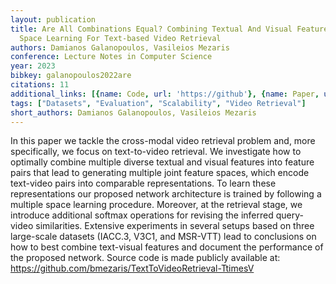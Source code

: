 ```yaml
---
layout: publication
title: Are All Combinations Equal? Combining Textual And Visual Features With Multiple
  Space Learning For Text-based Video Retrieval
authors: Damianos Galanopoulos, Vasileios Mezaris
conference: Lecture Notes in Computer Science
year: 2023
bibkey: galanopoulos2022are
citations: 11
additional_links: [{name: Code, url: 'https://github'}, {name: Paper, url: 'https://arxiv.org/abs/2211.11351'}]
tags: ["Datasets", "Evaluation", "Scalability", "Video Retrieval"]
short_authors: Damianos Galanopoulos, Vasileios Mezaris
---
```

In this paper we tackle the cross-modal video retrieval problem and, more
specifically, we focus on text-to-video retrieval. We investigate how to
optimally combine multiple diverse textual and visual features into feature
pairs that lead to generating multiple joint feature spaces, which encode
text-video pairs into comparable representations. To learn these
representations our proposed network architecture is trained by following a
multiple space learning procedure. Moreover, at the retrieval stage, we
introduce additional softmax operations for revising the inferred query-video
similarities. Extensive experiments in several setups based on three
large-scale datasets (IACC.3, V3C1, and MSR-VTT) lead to conclusions on how to
best combine text-visual features and document the performance of the proposed
network. Source code is made publicly available at:
https://github.com/bmezaris/TextToVideoRetrieval-TtimesV